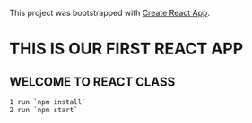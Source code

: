 This project was bootstrapped with [Create React App](https://github.com/facebook/create-react-app).

# THIS IS OUR FIRST REACT APP

## WELCOME TO REACT CLASS

    1 run `npm install`
    2 run `npm start`
